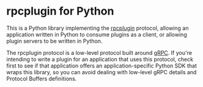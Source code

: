 # rpcplugin for Python

This is a Python library implementing the [rpcplugin](https://www.rpcplugin.org/)
protocol, allowing an application written in Python to consume plugins as
a client, or allowing plugin servers to be written in Python.

The rpcplugin protocol is a low-level protocol built around
[gRPC](https://www.grpc.io/). If you're intending to write a plugin for an
application that uses this protocol, check first to see if that application
offers an application-specific Python SDK that wraps this library, so you
can avoid dealing with low-level gRPC details and Protocol Buffers definitions.
